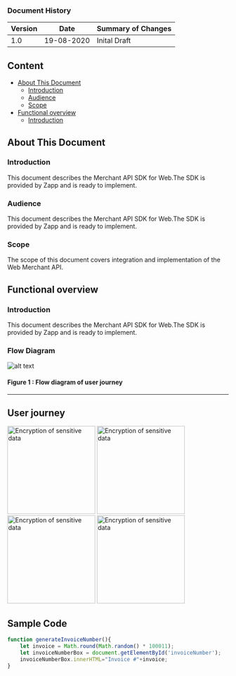 
### Document History
| Version  | Date      | Summary of Changes |
| ---------| ----------| -------------------|
|    1.0   | 19-08-2020| Inital Draft       |

## Content

- [About This Document](#aboutDocument)
  - [Introduction](#Introduction)
  - [Audience](#Audience)
  - [Scope](#scope)
- [Functional overview](#FunctionalOverview)
  - [Introduction](#FIntroduction)

## About This Document <a name="aboutDocument"></a>

### Introduction <a name="Introduction"></a>
This document describes the Merchant API SDK for Web.The SDK is provided
by Zapp and is ready to implement.

### Audience <a name="Audience"></a>
This document describes the Merchant API SDK for Web.The SDK is provided
by Zapp and is ready to implement.

### Scope <a name="scope"></a>
The scope of this document covers integration and implementation of the Web Merchant API.

## Functional overview <a name="FunctionalOverview"></a>

### Introduction <a name="FIntroduction"></a>
This document describes the Merchant API SDK for Web.The SDK is provided
by Zapp and is ready to implement.


### Flow Diagram
![alt text](https://user-images.githubusercontent.com/16609152/105854387-dab37480-600c-11eb-93d5-55a85841267e.jpg)

#### Figure 1 : Flow diagram of user journey
--------------------------------------------------------------------------------------------------------------


## User journey


<p float="left">
 <img src="https://user-images.githubusercontent.com/16609152/105854473-f3bc2580-600c-11eb-9fde-77192e56a80b.jpg" alt="Encryption of sensitive data" width="200px" />
<img src="https://user-images.githubusercontent.com/16609152/105854473-f3bc2580-600c-11eb-9fde-77192e56a80b.jpg" alt="Encryption of sensitive data" width="200px" />
<img src="https://user-images.githubusercontent.com/16609152/105854473-f3bc2580-600c-11eb-9fde-77192e56a80b.jpg" alt="Encryption of sensitive data" width="200px" />
<img src="https://user-images.githubusercontent.com/16609152/105854473-f3bc2580-600c-11eb-9fde-77192e56a80b.jpg" alt="Encryption of sensitive data" width="200px" />
</p>


## Sample Code

```javascript
function generateInvoiceNumber(){
	let invoice = Math.round(Math.random() * 100011);
	let invoiceNumberBox = document.getElementById('invoiceNumber');
	invoiceNumberBox.innerHTML="Invoice #"+invoice;
}
```
